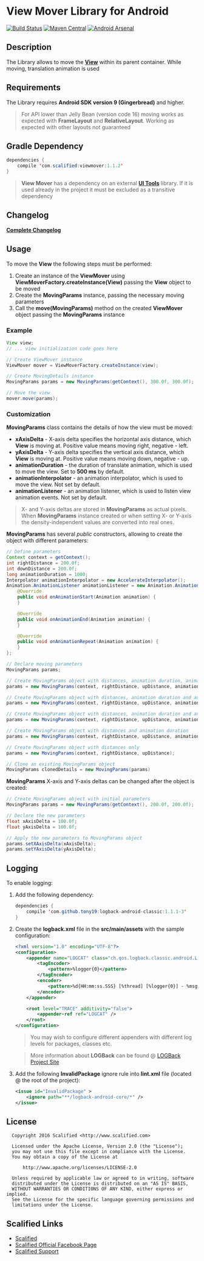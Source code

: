 # View Mover Library for Android

[![Build Status](https://travis-ci.org/Scalified/viewmover.svg?branch=master)](https://travis-ci.org/Scalified/viewmover)
[![Maven Central](https://img.shields.io/maven-central/v/com.scalified/viewmover.svg)](http://search.maven.org/#search|gav|1|g%3A%22com.scalified%22%20AND%20a%3A%22viewmover%22)
[![Android Arsenal](https://img.shields.io/badge/Android%20Arsenal-View%20Mover-brightgreen.svg?style=flat)](http://android-arsenal.com/details/1/1804)

## Description

The Library allows to move the [**View**](http://developer.android.com/reference/android/view/View.html) within its parent container. While moving, translation animation is used

## Requirements

The Library requires **Android SDK version 9 (Gingerbread)** and higher.

> For API lower than Jelly Bean (version code 16) moving works as expected with **FrameLayout** and **RelativeLayout**. Working as expected with other layouts not guaranteed

## Gradle Dependency

```java
dependencies {
	compile 'com.scalified:viewmover:1.1.2'
}
```

> **View Mover** has a dependency on an external [**UI Tools**](https://github.com/Scalified/uitools) library. 
If it is used already in the project it must be excluded as a transitive dependency

## Changelog

[**Complete Changelog**](CHANGELOG.md)

## Usage

To move the **View** the following steps must be performed:
	
  1. Create an instance of the **ViewMover** using **ViewMoverFactory.createInstance(View)** passing the **View** object to be moved
  2. Create the **MovingParams** instance, passing the necessary moving parameters
  3. Call the **move(MovingParams)** method on the created **ViewMover** object passing the **MovingParams** instance

### Example

```java
View view;
// ... view initialization code goes here

// Create ViewMover instance
ViewMover mover = ViewMoverFactory.createInstance(view);

// Create MovingDetails instance
MovingParams params = new MovingParams(getContext(), 300.0f, 300.0f);

// Move the view
mover.move(params);
```

### Customization

**MovingParams** class contains the details of how the view must be moved:

  * **xAxisDelta** - X-axis delta specifies the horizontal axis distance, which **View** is moving at.
    Positive value means moving right, negative - left.
  * **yAxisDelta** - Y-axis delta specifies the vertical axis distance, which **View** is moving at.
    Positive value means moving down, negative - up.
  * **animationDuration** - the duration of translate animation, which is used to move the view.
    Set to **500 ms** by default.
  * **animationInterpolator** - an animation interpolator, which is used to move the view.
    Not set by default.
  * **animationListener** - an animation listener, which is used to listen view animation events.
    Not set by default.
    
> X- and Y-axis deltas are stored in **MovingParams** as actual pixels. When **MovingParams** instance created or when 
setting X- or Y-axis the density-independent values are converted into real ones.

**MovingParams** has several *public* constructors, allowing to create the object with different parameters:

```java
// Define parameters
Context context = getContext();
int rightDistance = 200.0f;
int downDistance = 200.0f;
long animationDuration = 1000;
Interpolator animationInterpolator = new AccelerateInterpolator();
Animation.AnimationListener animationListener = new Animation.AnimationListener() {
    @Override
    public void onAnimationStart(Animation animation) {
    }

    @Override
    public void onAnimationEnd(Animation animation) {
    }

    @Override
    public void onAnimationRepeat(Animation animation) {
    }
};

// Declare moving parameters
MovingParams params;

// Create MovingParams object with distances, animation duration, animation interpolator and animation listener
params = new MovingParams(context, rightDistance, upDistance, animationDuration, animationInterpolator, animationListener);

// Create MovingParams object with distances, animation duration and animation listener
params = new MovingParams(context, rightDistance, upDistance, animationDuration, animationListener);

// Create MovingParams object with distances, animation duration and animation interpolator
params = new MovingParams(context, rightDistance, upDistance, animationDuration, animationInterpolator);

// Create MovingParams object with distances and animation duration
params = new MovingParams(context, rightDistance, upDistance, animationDuration);

// Create MovingParams object with distances only
params = new MovingParams(context, rightDistance, upDistance);

// Clone an existing MovingParams object
MovingParams clonedDetails = new MovingParams(params)
```

**MovingParams** X-axis and Y-axis deltas can be changed after the object is created:

```java
// Create MovingParams object with initial parameters
MovingParams params = new MovingParams(getContext(), 200.0f, 200.0f);

// Declare the new parameters
float xAxisDelta = 100.0f;
float yAxisDelta = 100.0f;

// Apply the new parameters to MovingParams object
params.setXAxisDelta(xAxisDelta);
params.setYAxisDelta(yAxisDelta);
```

## Logging

To enable logging:

1. Add the following dependency:

	```java
	dependencies {
		compile 'com.github.tony19:logback-android-classic:1.1.1-3'
	}
	```
2. Create the **logback.xml** file in the **src/main/assets** with the sample configuration:

	```xml
	<?xml version="1.0" encoding="UTF-8"?>
	<configuration>
		<appender name="LOGCAT" class="ch.qos.logback.classic.android.LogcatAppender">
			<tagEncoder>
				<pattern>%logger{0}</pattern>
			</tagEncoder>
			<encoder>
				<pattern>%d{HH:mm:ss.SSS} [%thread] [%logger{0}] - %msg%n</pattern>
			</encoder>
		</appender>
	
		<root level="TRACE" additivity="false">
			<appender-ref ref="LOGCAT" />
		</root>
	</configuration>
	```
	> You may wish to configure different appenders with different log levels for packages, classes etc.
	
	> More information about **LOGBack** can be found @ [LOGBack Project Site](http://logback.qos.ch)

3. Add the following **InvalidPackage** ignore rule into **lint.xml** file (located @ the root of the project):

	```xml
	<issue id="InvalidPackage" >
    	<ignore path="**/logback-android-core/*" />
    </issue>
	```

## License

```
  Copyright 2016 Scalified <http://www.scalified.com>

  Licensed under the Apache License, Version 2.0 (the "License");
  you may not use this file except in compliance with the License.
  You may obtain a copy of the License at

      http://www.apache.org/licenses/LICENSE-2.0

  Unless required by applicable law or agreed to in writing, software
  distributed under the License is distributed on an "AS IS" BASIS,
  WITHOUT WARRANTIES OR CONDITIONS OF ANY KIND, either express or implied.
  See the License for the specific language governing permissions and
  limitations under the License.
```

## Scalified Links

* [Scalified](http://www.scalified.com)
* [Scalified Official Facebook Page](https://www.facebook.com/scalified)
* <a href="mailto:info@scalified.com?subject=[Tree]: Proposals And Suggestions">Scalified Support</a>
